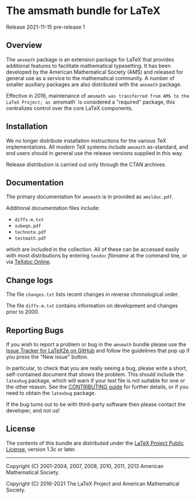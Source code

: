 The amsmath bundle for LaTeX
============================

Release 2021-11-15 pre-release 1

Overview
--------

The `amsmath` package is an extension package for LaTeX that provides
additional features to facilitate mathematical typesetting. It has been
developed by the American Mathematical Society (AMS) and released for general
use as a service to the mathematical community. A number of smaller
auxiliary packages are also distributed with the `amsmath` package.

Effective in 2016, maintenance of `amsmath was transferred from AMS to
the LaTeX Project; as `amsmath` is considered a "required" package, this
centralizes control over the core LaTeX components.

Installation
------------

We no longer distribute installation instructions for the various TeX
implementations. All modern TeX systems include `amsmath` as-standard, and end
users should in general use the release versions supplied in this way.

Release distribution is carried out only through the CTAN archives.

Documentation
-------------

The primary documentation for `amsmath` is in provided as `amsldoc.pdf`.

Additional documentation files include:

 - `diffs-m.txt`
 - `subeqn.pdf`
 - `technote.pdf`
 - `testmath.pdf`

which are included in the collection.  All of these can be accessed
easily with most distributions by entering `texdoc` *filename* at the
command line, or via [TeXdoc Online](http://texdoc.net).

Change logs
-----------

The file `changes.txt` lists recent changes in reverse chronological order.

The file `diffs-m.txt` contains information on development and changes
prior to 2000.

Reporting Bugs
--------------

If you wish to report a problem or bug in the `amsmath` bundle
please use the [Issue Tracker for LaTeX2e on
GitHub](https://github.com/latex3/latex2e/issues)
and follow the guidelines that pop up if you press the "New issue" button.

In particular, to check that you are really seeing a bug, please write
a short, self-contained document that shows the problem. This should
include the `latexbug` package, which will warn if your test file is
not suitable for one or the other reason. See the [CONTRIBUTING
guide](https://github.com/latex3/latex2e/blob/master/CONTRIBUTING.md)
for further details, or if you need to obtain the `latexbug` package.

If the bug turns out to be with third-party software then please
contact the developer, and not us!

License
-------

The contents of this bundle are distributed under the [LaTeX Project
Public License](https://www.latex-project.org/lppl/lppl-1-3c/),
version 1.3c or later.

-----

<p>Copyright (C) 2001-2004, 2007, 2008, 2010, 2011, 2013 American Mathematical Society. <br />
<p>Copyright (C) 2016-2021 The LaTeX Project and American Mathematical Society. <br />

